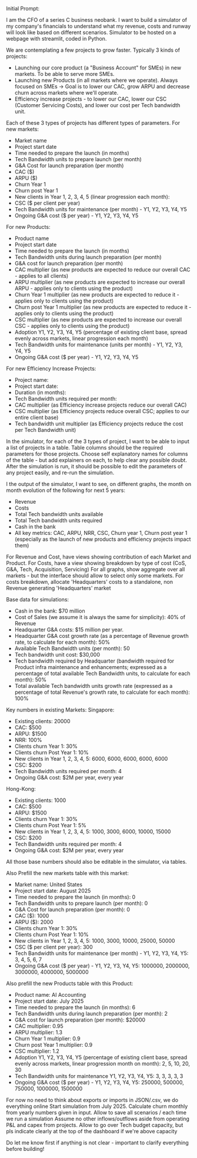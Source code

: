 Initial Prompt: 

I am the CFO of a series C business neobank. I want to build a simulator of my company's financials to understand what my revenue, costs and runway will look like based on different scenarios. 
Simulator to be hosted on a webpage with streamlit, coded in Python.
 
We are contemplating a few projects to grow faster. Typically 3 kinds of projects:
- Launching our core product (a "Business Account" for SMEs) in new markets. To be able to serve more SMEs.
- Launching new Products (in all markets where we operate). Always focused on SMEs -> Goal is to lower our CAC, grow ARPU and decrease churn across markets where we'll operate.
- Efficiency increase projects - to lower our CAC, lower our CSC (Customer Servicing Costs), and lower our cost per Tech bandwidth unit.

Each of these 3 types of projects has different types of parameters.
For new markets: 
- Market name
- Project start date
- Time needed to prepare the launch (in months)
- Tech Bandwidth units to prepare launch (per month)
- G&A Cost for launch preparation (per month)
- CAC ($)
- ARPU ($)
- Churn Year 1
- Churn post Year 1 
- New clients in Year 1, 2, 3, 4, 5 (linear progression each month):
- CSC ($ per client per year)
- Tech Bandwidth units for maintenance (per month) - Y1, Y2, Y3, Y4, Y5
- Ongoing G&A cost ($ per year) - Y1, Y2, Y3, Y4, Y5

For new Products:
- Product name
- Project start date
- Time needed to prepare the launch (in months)
- Tech Bandwidth units during launch preparation (per month)
- G&A cost for launch preparation (per month)
- CAC multiplier (as new products are expected to reduce our overall CAC - applies to all clients)
- ARPU multiplier (as new products are expected to increase our overall ARPU - applies only to clients using the product)
- Churn Year 1 multiplier (as new products are expected to reduce it - applies only to clients using the product)
- Churn post Year 1 multiplier (as new products are expected to reduce it - applies only to clients using the product)
- CSC multiplier (as new products are expected to increase our overall CSC - applies only to clients using the product)
- Adoption Y1, Y2, Y3, Y4, Y5 (percentage of existing client base, spread evenly across markets, linear progression each month)
- Tech Bandwidth units for maintenance (units per month) - Y1, Y2, Y3, Y4, Y5
- Ongoing G&A cost ($ per year) - Y1, Y2, Y3, Y4, Y5

For new Efficiency Increase Projects:
- Project name:
- Project start date:
- Duration (in months):
- Tech Bandwidth units required per month:
- CAC multiplier (as Efficiency increase projects reduce our overall CAC)
- CSC multiplier (as Efficiency projects reduce overall CSC; applies to our entire client base)
- Tech bandwidth unit multiplier (as Efficiency projects reduce the cost per Tech Bandwidth unit)

In the simulator, for each of the 3 types of project, I want to be able to input a list of projects in a table. Table columns should be the required parameters for those projects. Choose self explanatory names for columns of the table - but add explainers on each, to help clear any possible doubt.
After the simulation is run, it should be possible to edit the parameters of any project easily, and re-run the simulation.

I the output of the simulator, I want to see, on different graphs, the month on month evolution of the following for next 5 years:
- Revenue
- Costs 
- Total Tech bandwidth units available
- Total Tech bandwidth units required
- Cash in the bank 
- All key metrics: CAC, ARPU, NRR, CSC, Churn year 1, Churn post year 1 (especially as the launch of new products and efficiency projects impact them)

For Revenue and Cost, have views showing contribution of each Market and Product.
For Costs, have a view showing breakdown by type of cost (CoS, G&A, Tech, Acquisition, Servicing)
For all graphs, show aggregate over all markets - but the interface should allow to select only some markets. For costs breakdown, allocate 'Headquarters' costs to a standalone, non Revenue generating 'Headquarters' market 

Base data for simulations:

- Cash in the bank: $70 million
- Cost of Sales (we assume it is always the same for simplicity): 40% of Revenue
- Headquarter G&A costs: $15 million per year. 
- Headquarter G&A cost growth rate (as a percentage of Revenue growth rate, to calculate for each month): 50%
- Available Tech Bandwidth units (per month): 50 
- Tech bandwidth unit cost: $30,000  
- Tech bandwidth required by Headquarter (bandwidth required for Product infra maintenance and enhancements; expressed as a percentage of total available Tech Bandwidth units, to calculate for each month): 50% 
- Total available Tech bandwidth units growth rate (expressed as a percentage of total Revenue's growth rate, to calculate for each month):  100%

Key numbers in existing Markets: 
Singapore:
- Existing clients: 20000
- CAC: $500
- ARPU: $1500
- NRR: 100%
- Clients churn Year 1: 30% 
- Clients churn Post Year 1: 10%
- New clients in Year 1, 2, 3, 4, 5: 6000, 6000, 6000, 6000, 6000
- CSC: $200
- Tech Bandwidth units required per month: 4
- Ongoing G&A cost: $2M per year, every year

Hong-Kong:
- Existing clients: 1000
- CAC: $500
- ARPU: $1500
- Clients churn Year 1: 30% 
- Clients churn Post Year 1: 5%
- New clients in Year 1, 2, 3, 4, 5: 1000, 3000, 6000, 10000, 15000
- CSC: $200
- Tech Bandwidth units required per month: 4
- Ongoing G&A cost: $2M per year, every year

All those base numbers should also be editable in the simulator, via tables.

Also Prefill the new markets table with this market: 
- Market name: United States
- Project start date: August 2025
- Time needed to prepare the launch (in months): 0
- Tech Bandwidth units to prepare launch (per month): 0
- G&A Cost for launch preparation (per month): 0
- CAC ($): 1000
- ARPU ($): 2000
- Clients churn Year 1: 30% 
- Clients churn Post Year 1: 10%
- New clients in Year 1, 2, 3, 4, 5: 1000, 3000, 10000, 25000, 50000
- CSC ($ per client per year): 300
- Tech Bandwidth units for maintenance (per month) - Y1, Y2, Y3, Y4, Y5: 3, 4, 5, 6, 7
- Ongoing G&A cost ($ per year) - Y1, Y2, Y3, Y4, Y5: 1000000, 2000000, 3000000, 4000000, 5000000

Also prefill the new Products table with this Product: 
- Product name: AI Accounting
- Project start date: July 2025
- Time needed to prepare the launch (in months): 6
- Tech Bandwidth units during launch preparation (per month): 2
- G&A cost for launch preparation (per month): $20000
- CAC multiplier: 0.95
- ARPU multiplier: 1.3
- Churn Year 1 multiplier: 0.9
- Churn post Year 1 multiplier: 0.9
- CSC multiplier: 1.2
- Adoption Y1, Y2, Y3, Y4, Y5 (percentage of existing client base, spread evenly across markets, linear progression month on month): 2, 5, 10, 20, 30
- Tech Bandwidth units for maintenance Y1, Y2, Y3, Y4, Y5: 3, 3, 3, 3, 3
- Ongoing G&A cost ($ per year) - Y1, Y2, Y3, Y4, Y5: 250000, 500000, 750000, 1000000, 1500000 

For now no need to think about exports or imports in JSON/.csv, we do everything online
Start simulation from July 2025.
Calculate churn monthly from yearly numbers given in input.
Allow to save all scenarios / each time we run a simulation
Assume no other inflows/outflows aside from operating P&L and capex from projects.
Allow to go over Tech budget capacity, but pls indicate clearly at the top of the dashboard if we're above capacity

Do let me know first if anything is not clear - important to clarify everything before building!
